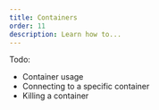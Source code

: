 ```yaml
---
title: Containers
order: 11
description: Learn how to...
---
```


Todo:
- Container usage
- Connecting to a specific container
- Killing a container
